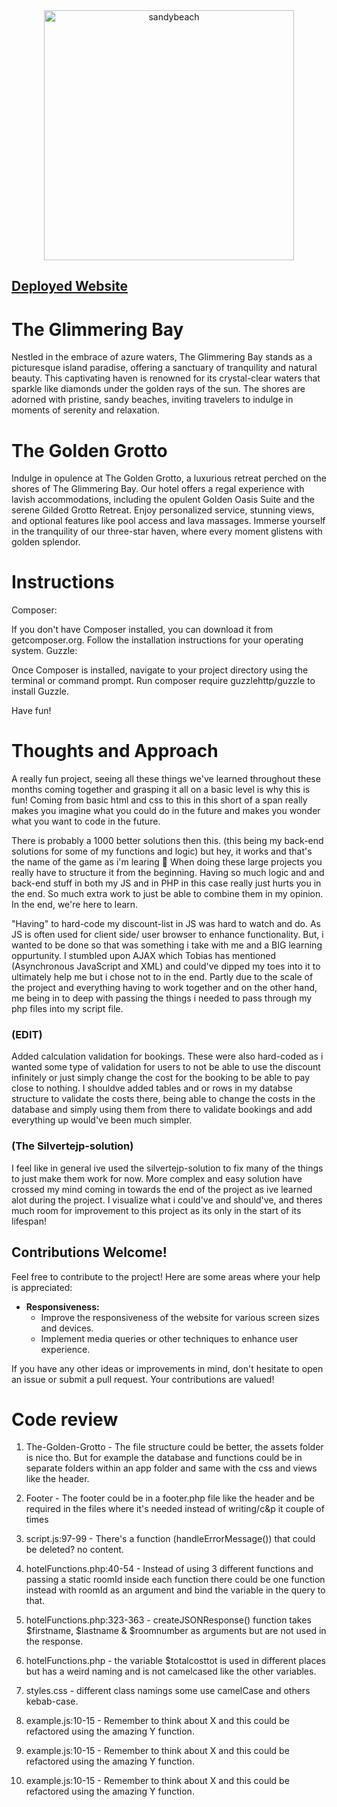 <div align="center">
    <img src="https://github.com/lucasackerberg/The-Golden-Grotto/assets/143884332/4400b28e-4909-4aa8-8ac7-96e4c6bb79b8" height="400" alt="sandybeach">
</div>

## [Deployed Website](http://lucasackerberg.se/thegoldengrotto)

# The Glimmering Bay

Nestled in the embrace of azure waters, The Glimmering Bay stands as a picturesque island paradise, offering a sanctuary of tranquility and natural beauty. This captivating haven is renowned for its crystal-clear waters that sparkle like diamonds under the golden rays of the sun. The shores are adorned with pristine, sandy beaches, inviting travelers to indulge in moments of serenity and relaxation.

# The Golden Grotto

Indulge in opulence at The Golden Grotto, a luxurious retreat perched on the shores of The Glimmering Bay. Our hotel offers a regal experience with lavish accommodations, including the opulent Golden Oasis Suite and the serene Gilded Grotto Retreat. Enjoy personalized service, stunning views, and optional features like pool access and lava massages. Immerse yourself in the tranquility of our three-star haven, where every moment glistens with golden splendor.

# Instructions

Composer:

If you don't have Composer installed, you can download it from getcomposer.org.
Follow the installation instructions for your operating system.
Guzzle:

Once Composer is installed, navigate to your project directory using the terminal or command prompt.
Run composer require guzzlehttp/guzzle to install Guzzle.

Have fun!

# Thoughts and Approach

A really fun project, seeing all these things we've learned throughout these months coming together and grasping it all on a basic level is why this is fun! Coming from basic html and css to this in this short of a span really makes you imagine what you could do in the future and makes you wonder what you want to code in the future.

There is probably a 1000 better solutions then this. (this being my back-end solutions for some of my functions and logic) but hey, it works and that's the name of the game as i'm learing 🚀
When doing these large projects you really have to structure it from the beginning. Having so much logic and and back-end stuff in both my JS and in PHP in this case really just hurts you in the end. So much extra work to just be able to combine them in my opinion. In the end, we're here to learn.

"Having" to hard-code my discount-list in JS was hard to watch and do. As JS is often used for client side/ user browser to enhance functionality. But, i wanted to be done so that was something i take with me and a BIG learning oppurtunity. I stumbled upon AJAX which Tobias has mentioned (Asynchronous JavaScript and XML) and could've dipped my toes into it to ultimately help me but i chose not to in the end. Partly due to the scale of the project and everything having to work together and on the other hand, me being in to deep with passing the things i needed to pass through my php files into my script file.

### (EDIT)

Added calculation validation for bookings. These were also hard-coded as i wanted some type of validation for users to not be able to use the discount infinitely or just simply change the cost for the booking to be able to pay close to nothing. I shouldve added tables and or rows in my databse structure to validate the costs there, being able to change the costs in the database and simply using them from there to validate bookings and add everything up would've been much simpler.

### (The Silvertejp-solution)

I feel like in general ive used the silvertejp-solution to fix many of the things to just make them work for now. More complex and easy solution have crossed my mind coming in towards the end of the project as ive learned alot during the project. I visualize what i could've and should've, and theres much room for improvement to this project as its only in the start of its lifespan!

## Contributions Welcome!

Feel free to contribute to the project! Here are some areas where your help is appreciated:

-   **Responsiveness:**
    -   Improve the responsiveness of the website for various screen sizes and devices.
    -   Implement media queries or other techniques to enhance user experience.

If you have any other ideas or improvements in mind, don't hesitate to open an issue or submit a pull request. Your contributions are valued!

# Code review

1. The-Golden-Grotto - The file structure could be better, the assets folder is nice tho. But for example
   the database and functions could be in separate folders within an app folder and same with the css and views like the header.

2. Footer - The footer could be in a footer.php file like the header and be required in the files where it's needed instead of writing/c&p it couple of times

3. script.js:97-99 - There's a function (handleErrorMessage()) that could be deleted? no content.

4. hotelFunctions.php:40-54 - Instead of using 3 different functions and passing a static roomId inside each function there could be one function instead with roomId as an argument and bind the variable in the query to that.

5. hotelFunctions.php:323-363 - createJSONResponse() function takes $firstname, $lastname & $roomnumber as arguments but are not used in the response.

6. hotelFunctions.php - the variable $totalcosttot is used in different places but has a weird naming and is not camelcased like the other variables.

7. styles.css - different class namings some use camelCase and others kebab-case.

8. example.js:10-15 - Remember to think about X and this could be refactored using the amazing Y function.
9. example.js:10-15 - Remember to think about X and this could be refactored using the amazing Y function.
10. example.js:10-15 - Remember to think about X and this could be refactored using the amazing Y function.
